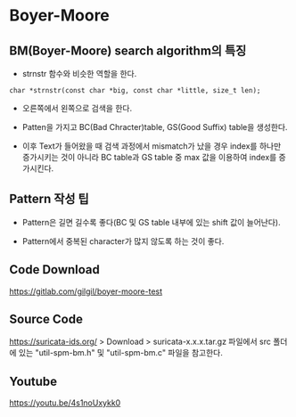 Boyer-Moore
===


## BM(Boyer-Moore) search algorithm의 특징
* strnstr 함수와 비슷한 역할을 한다.
```
char *strnstr(const char *big, const char *little, size_t len);
```

* 오른쪽에서 왼쪽으로 검색을 한다.

* Patten을 가지고 BC(Bad Chracter)table, GS(Good Suffix) table을 생성한다.

* 이후 Text가 들어왔을 때 검색 과정에서 mismatch가 났을 경우 index를 하나만 증가시키는 것이 아니라 BC table과 GS table 중 max 값을 이용하여 index를 증가시킨다.


## Pattern 작성 팁
* Pattern은 길면 길수록 좋다(BC 및 GS table 내부에 있는 shift 값이 늘어난다).

* Pattern에서 중복된 character가 많지 않도록 하는 것이 좋다.


## Code Download
https://gitlab.com/gilgil/boyer-moore-test


## Source Code
https://suricata-ids.org/ > Download > suricata-x.x.x.tar.gz 파일에서 src 폴더에 있는 "util-spm-bm.h" 및 "util-spm-bm.c" 파일을 참고한다.

## Youtube
https://youtu.be/4s1noUxykk0
